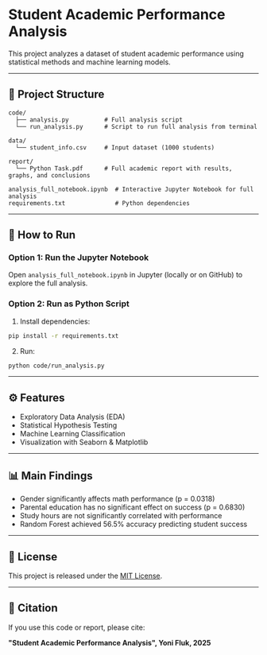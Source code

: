 # Student Academic Performance Analysis

This project analyzes a dataset of student academic performance using statistical methods and machine learning models.

---

## 📁 Project Structure

```
code/
  ├── analysis.py          # Full analysis script
  └── run_analysis.py      # Script to run full analysis from terminal

data/
  └── student_info.csv     # Input dataset (1000 students)

report/
  └── Python Task.pdf      # Full academic report with results, graphs, and conclusions

analysis_full_notebook.ipynb  # Interactive Jupyter Notebook for full analysis
requirements.txt              # Python dependencies
```

---

## 🚀 How to Run

### Option 1: Run the Jupyter Notebook  
Open `analysis_full_notebook.ipynb` in Jupyter (locally or on GitHub) to explore the full analysis.

### Option 2: Run as Python Script  
1. Install dependencies:
```bash
pip install -r requirements.txt
```

2. Run:
```bash
python code/run_analysis.py
```

---

## ⚙️ Features

- Exploratory Data Analysis (EDA)
- Statistical Hypothesis Testing
- Machine Learning Classification
- Visualization with Seaborn & Matplotlib

---

## 📊 Main Findings

- Gender significantly affects math performance (p = 0.0318)
- Parental education has no significant effect on success (p = 0.6830)
- Study hours are not significantly correlated with performance
- Random Forest achieved 56.5% accuracy predicting student success

---

## 📄 License

This project is released under the [MIT License](LICENSE).

---

## 🔗 Citation

If you use this code or report, please cite:

**"Student Academic Performance Analysis", Yoni Fluk, 2025**
